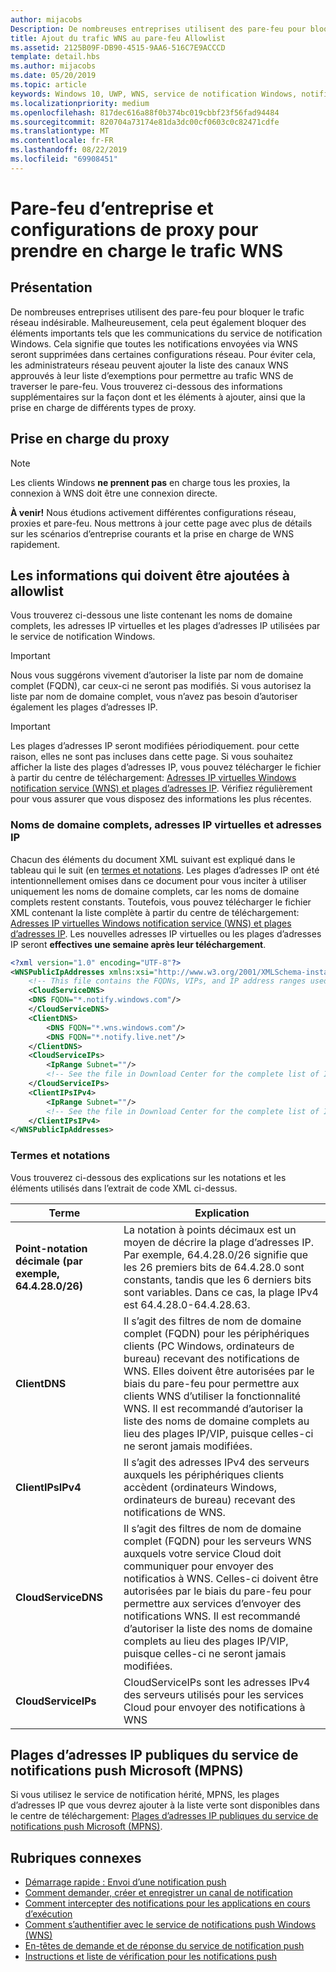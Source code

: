 ```yaml
---
author: mijacobs
Description: De nombreuses entreprises utilisent des pare-feu pour bloquer le trafic indésirable. Ce document décrit comment autoriser le trafic WNS à traverser des pare-feu.
title: Ajout du trafic WNS au pare-feu Allowlist
ms.assetid: 2125B09F-DB90-4515-9AA6-516C7E9ACCCD
template: detail.hbs
ms.author: mijacobs
ms.date: 05/20/2019
ms.topic: article
keywords: Windows 10, UWP, WNS, service de notification Windows, notification, Windows, pare-feu, dépannage, IP, trafic, entreprise, réseau, IPv4, VIP, nom de domaine complet, adresse IP publique
ms.localizationpriority: medium
ms.openlocfilehash: 817dec616a88f0b374bc019cbbf23f56fad94484
ms.sourcegitcommit: 820704a73174e81da3dc00cf0603c0c82471cdfe
ms.translationtype: MT
ms.contentlocale: fr-FR
ms.lasthandoff: 08/22/2019
ms.locfileid: "69908451"
---
```

# <a name="enterprise-firewall-and-proxy-configurations-to-support-wns-traffic"></a>Pare-feu d’entreprise et configurations de proxy pour prendre en charge le trafic WNS

## <a name="background"></a>Présentation
De nombreuses entreprises utilisent des pare-feu pour bloquer le trafic réseau indésirable. Malheureusement, cela peut également bloquer des éléments importants tels que les communications du service de notification Windows. Cela signifie que toutes les notifications envoyées via WNS seront supprimées dans certaines configurations réseau. Pour éviter cela, les administrateurs réseau peuvent ajouter la liste des canaux WNS approuvés à leur liste d’exemptions pour permettre au trafic WNS de traverser le pare-feu. Vous trouverez ci-dessous des informations supplémentaires sur la façon dont et les éléments à ajouter, ainsi que la prise en charge de différents types de proxy.

## <a name="proxy-support"></a>Prise en charge du proxy

> [!Note] 
Les clients Windows **ne prennent pas** en charge tous les proxies, la connexion à WNS doit être une connexion directe.

**À venir!** Nous étudions activement différentes configurations réseau, proxies et pare-feu. Nous mettrons à jour cette page avec plus de détails sur les scénarios d’entreprise courants et la prise en charge de WNS rapidement.


## <a name="what-information-should-be-added-to-the-allowlist"></a>Les informations qui doivent être ajoutées à allowlist
Vous trouverez ci-dessous une liste contenant les noms de domaine complets, les adresses IP virtuelles et les plages d’adresses IP utilisées par le service de notification Windows. 

> [!IMPORTANT]
> Nous vous suggérons vivement d’autoriser la liste par nom de domaine complet (FQDN), car ceux-ci ne seront pas modifiés. Si vous autorisez la liste par nom de domaine complet, vous n’avez pas besoin d’autoriser également les plages d’adresses IP.

> [!IMPORTANT]
> Les plages d’adresses IP seront modifiées périodiquement. pour cette raison, elles ne sont pas incluses dans cette page. Si vous souhaitez afficher la liste des plages d’adresses IP, vous pouvez télécharger le fichier à partir du centre de téléchargement: [Adresses IP virtuelles Windows notification service (WNS) et plages d’adresses IP](https://www.microsoft.com/download/details.aspx?id=44238). Vérifiez régulièrement pour vous assurer que vous disposez des informations les plus récentes. 


### <a name="fqdns-vips-and-ips"></a>Noms de domaine complets, adresses IP virtuelles et adresses IP
Chacun des éléments du document XML suivant est expliqué dans le tableau qui le suit (en [termes et notations](#terms-and-notations). Les plages d’adresses IP ont été intentionnellement omises dans ce document pour vous inciter à utiliser uniquement les noms de domaine complets, car les noms de domaine complets restent constants. Toutefois, vous pouvez télécharger le fichier XML contenant la liste complète à partir du centre de téléchargement: [Adresses IP virtuelles Windows notification service (WNS) et plages d’adresses IP](https://www.microsoft.com/download/details.aspx?id=44238). Les nouvelles adresses IP virtuelles ou les plages d’adresses IP seront **effectives une semaine après leur téléchargement**.

```XML
<?xml version="1.0" encoding="UTF-8"?>
<WNSPublicIpAddresses xmlns:xsi="http://www.w3.org/2001/XMLSchema-instance" xmlns:xsd="http://www.w3.org/2001/XMLSchema">
    <!-- This file contains the FQDNs, VIPs, and IP address ranges used by the Windows Notification Service. A new text file will be uploaded every time a new VIP or IP range is released in production.  Please copy the below information and perform the necessary changes on your site. Endpoints in CloudService nodes are used for cloud services to send notifications to WNS. Endpoints in Client nodes are used by devices to receive notifications from WNS. --> 
    <CloudServiceDNS>
    <DNS FQDN="*.notify.windows.com"/>
    </CloudServiceDNS>
    <ClientDNS>
        <DNS FQDN="*.wns.windows.com"/>
        <DNS FQDN="*.notify.live.net"/>
    </ClientDNS>
    <CloudServiceIPs>
        <IpRange Subnet=""/>
        <!-- See the file in Download Center for the complete list of IP ranges -->
    </CloudServiceIPs>
    <ClientIPsIPv4>
        <IpRange Subnet=""/>
        <!-- See the file in Download Center for the complete list of IP ranges -->
    </ClientIPsIPv4>
</WNSPublicIpAddresses>

```

### <a name="terms-and-notations"></a>Termes et notations
Vous trouverez ci-dessous des explications sur les notations et les éléments utilisés dans l’extrait de code XML ci-dessus.

| Terme | Explication |
|---|---|
| **Point-notation décimale (par exemple, 64.4.28.0/26)** | La notation à points décimaux est un moyen de décrire la plage d’adresses IP. Par exemple, 64.4.28.0/26 signifie que les 26 premiers bits de 64.4.28.0 sont constants, tandis que les 6 derniers bits sont variables.  Dans ce cas, la plage IPv4 est 64.4.28.0-64.4.28.63. |
| **ClientDNS** | Il s’agit des filtres de nom de domaine complet (FQDN) pour les périphériques clients (PC Windows, ordinateurs de bureau) recevant des notifications de WNS. Elles doivent être autorisées par le biais du pare-feu pour permettre aux clients WNS d’utiliser la fonctionnalité WNS.  Il est recommandé d’autoriser la liste des noms de domaine complets au lieu des plages IP/VIP, puisque celles-ci ne seront jamais modifiées. |
| **ClientIPsIPv4** | Il s’agit des adresses IPv4 des serveurs auxquels les périphériques clients accèdent (ordinateurs Windows, ordinateurs de bureau) recevant des notifications de WNS. |
| **CloudServiceDNS** | Il s’agit des filtres de nom de domaine complet (FQDN) pour les serveurs WNS auxquels votre service Cloud doit communiquer pour envoyer des notificatios à WNS. Celles-ci doivent être autorisées par le biais du pare-feu pour permettre aux services d’envoyer des notifications WNS.  Il est recommandé d’autoriser la liste des noms de domaine complets au lieu des plages IP/VIP, puisque celles-ci ne seront jamais modifiées.|
| **CloudServiceIPs** | CloudServiceIPs sont les adresses IPv4 des serveurs utilisés pour les services Cloud pour envoyer des notifications à WNS  |


## <a name="microsoft-push-notifications-service-mpns-public-ip-ranges"></a>Plages d’adresses IP publiques du service de notifications push Microsoft (MPNS)
Si vous utilisez le service de notification hérité, MPNS, les plages d’adresses IP que vous devrez ajouter à la liste verte sont disponibles dans le centre de téléchargement: [Plages d’adresses IP publiques du service de notifications push Microsoft (MPNS)](https://www.microsoft.com/download/details.aspx?id=44535).


## <a name="related-topics"></a>Rubriques connexes

* [Démarrage rapide : Envoi d’une notification push](https://docs.microsoft.com/previous-versions/windows/apps/hh868252(v=win.10))
* [Comment demander, créer et enregistrer un canal de notification](https://docs.microsoft.com/previous-versions/windows/apps/hh465412(v=win.10))
* [Comment intercepter des notifications pour les applications en cours d’exécution](https://docs.microsoft.com/previous-versions/windows/apps/jj709907(v=win.10))
* [Comment s’authentifier avec le service de notifications push Windows (WNS)](https://docs.microsoft.com/previous-versions/windows/apps/hh465407(v=win.10))
* [En-têtes de demande et de réponse du service de notification push](https://docs.microsoft.com/previous-versions/windows/apps/hh465435(v=win.10))
* [Instructions et liste de vérification pour les notifications push](https://docs.microsoft.com/windows/uwp/controls-and-patterns/tiles-and-notifications-windows-push-notification-services--wns--overview)
 
